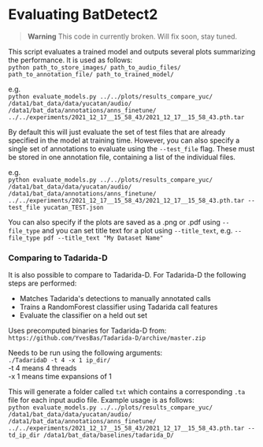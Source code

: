 # Evaluating BatDetect2

> **Warning**
> This code in currently broken. Will fix soon, stay tuned.

This script evaluates a trained model and outputs several plots summarizing the performance. It is used as follows:  
`python path_to_store_images/ path_to_audio_files/ path_to_annotation_file/ path_to_trained_model/`

e.g.  
`python evaluate_models.py ../../plots/results_compare_yuc/ /data1/bat_data/data/yucatan/audio/ /data1/bat_data/annotations/anns_finetune/ ../../experiments/2021_12_17__15_58_43/2021_12_17__15_58_43.pth.tar`

By default this will just evaluate the set of test files that are already specified in the model at training time. However, you can also specify a single set of annotations to evaluate using the `--test_file` flag. These must be stored in one annotation file, containing a list of the individual files.  

e.g.    
`python evaluate_models.py ../../plots/results_compare_yuc/ /data1/bat_data/data/yucatan/audio/ /data1/bat_data/annotations/anns_finetune/ ../../experiments/2021_12_17__15_58_43/2021_12_17__15_58_43.pth.tar --test_file yucatan_TEST.json`  

You can also specify if the plots are saved as a .png or .pdf using `--file_type` and you can set title text for a plot using `--title_text`, e.g. `--file_type pdf --title_text "My Dataset Name"`




### Comparing to Tadarida-D
It is also possible to compare to Tadarida-D. For Tadarida-D the following steps are performed:  
- Matches Tadarida's detections to manually annotated calls   
- Trains a RandomForest classifier using Tadarida call features  
- Evaluate the classifier on a held out set  

Uses precomputed binaries for Tadarida-D from:  
`https://github.com/YvesBas/Tadarida-D/archive/master.zip`  

Needs to be run using the following arguments:  
`./TadaridaD -t 4 -x 1 ip_dir/`  
-t 4 means 4 threads  
-x 1 means time expansions of 1  

This will generate a folder called `txt` which contains a corresponding `.ta` file for each input audio file. Example usage is as follows:  
`python evaluate_models.py ../../plots/results_compare_yuc/ /data1/bat_data/data/yucatan/audio/ /data1/bat_data/annotations/anns_finetune/ ../../experiments/2021_12_17__15_58_43/2021_12_17__15_58_43.pth.tar --td_ip_dir /data1/bat_data/baselines/tadarida_D/`
